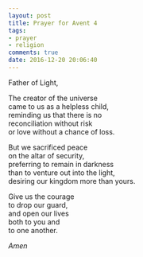 ```yaml
---
layout: post
title: Prayer for Avent 4
tags:
- prayer
- religion
comments: true
date: 2016-12-20 20:06:40
---
```


Father of Light,

The creator of the universe  
came to us as a helpless child,  
reminding us that there is no  
reconciliation without risk  
or love without a chance of loss.

But we sacrificed peace  
on the altar of security,  
preferring to remain in darkness  
than to venture out into the light,  
desiring our kingdom more than yours.

Give us the courage  
to drop our guard,  
and open our lives  
both to you and  
to one another.

*Amen*
